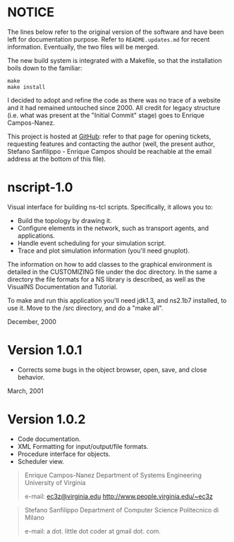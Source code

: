 NOTICE
======

The lines below refer to the original version of the software and have been
left for documentation purpose. Refer to `README.updates.md` for recent
information. Eventually, the two files will be merged.

The new build system is integrated with a Makefile, so that the installation
boils down to the familiar:

    make
    make install

I decided to adopt and refine the code as there was no trace of a website
and it had remained untouched since 2000. All credit for legacy structure
(i.e. what was present at the "Initial Commit" stage) goes to
Enrique Campos-Nanez.

This project is hosted at [GitHub](https://github.com/satufk/nscript): refer
to that page for opening tickets, requesting features and contacting
the author (well, the present author, Stefano Sanfilippo - Enrique Campos
should be reachable at the email address at the bottom of this file).


nscript-1.0
===========

Visual interface for building ns-tcl scripts. Specifically, it allows you to:

* Build the topology by drawing it.
* Configure elements in the network, such as transport 
  agents, and applications.
* Handle event scheduling for your simulation script.
* Trace and plot simulation information (you'll need gnuplot).

The information on how to add classes to the graphical environment is
detailed in the CUSTOMIZING file under the doc directory. In the same a
directory the file formats for a NS library is described, as well as
the VisualNS Documentation and Tutorial.

To make and run this application you'll need jdk1.3, and ns2.1b7 installed,
to use it. Move to the /src directory, and do a "make all".

December, 2000

Version 1.0.1
=============

* Corrects some bugs in the object browser, open, save, and close behavior.

March, 2001

Version 1.0.2
=============

* Code documentation.
* XML Formatting for input/output/file formats.
* Procedure interface for objects.
* Scheduler view.


> Enrique Campos-Nanez
> Department of Systems Engineering
> University of Virginia
> 
> e-mail: ec3z@virginia.edu
> http://www.people.virginia.edu/~ec3z

> Stefano Sanfilippo
> Department of Computer Science
> Politecnico di Milano
> 
> e-mail: a dot. little dot coder at gmail dot. com.

